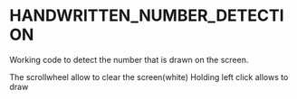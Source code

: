 # HANDWRITTEN_NUMBER_DETECTION
Working code to detect the number that is drawn on the screen.

The scrollwheel allow to clear the screen(white)
Holding left click allows to draw
